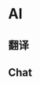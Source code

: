 <script setup>
import { chat, translators } from './data.ts'

import NavContainer from '@/components/NavContainer/NavContainer.vue'
</script>

# AI

## 翻译

<NavContainer :items="translators" />

## Chat

<NavContainer :items="chat" />
